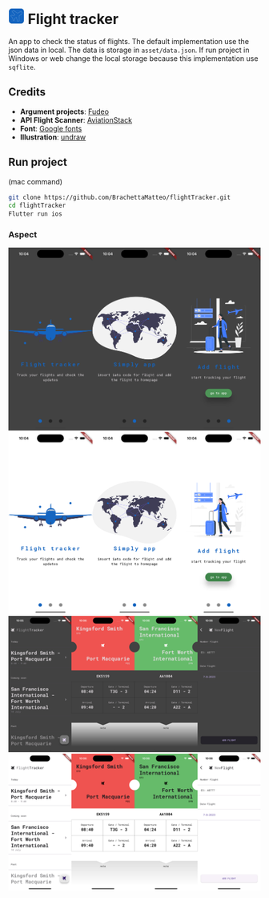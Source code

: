 # ![Flight_tracker](.github/img/logo.png) Flight tracker

An app to check the status of flights. The default implementation use the json data in local. The data is storage in `asset/data.json`. If run project in Windows or web change the local storage because this implementation use `sqflite`.
## Credits

- **Argument projects**: [Fudeo](https://www.fudeo.it/)
- **API Flight Scanner**: [AviationStack](https://aviationstack.com/)
- **Font**: [Google fonts](https://fonts.google.com)
- **Illustration**: [undraw](https://undraw.co)

## Run project
(mac command)
```bash
git clone https://github.com/BrachettaMatteo/flightTracker.git
cd flightTracker
Flutter run ios
```
### Aspect
![](.github/img/dark_welcome.png)
![](.github/img/lightWelcome.png)
![](.github/img/dark.png)
![](.github/img/light.png)
